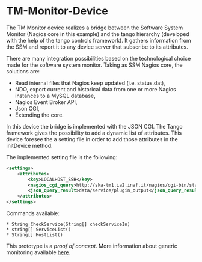 # TM-Monitor-Device
The TM Monitor device realizes a bridge between the Software System Monitor (Nagios core in this example) and the tango hierarchy (developed with the help of the tango controls framework). It gathers information from the SSM and report it to any device server that subscribe to its attributes.

There are many integration possibilities based on the technological choice made for the software system monitor. Taking as SSM Nagios core, the solutions are:
* Read internal files that Nagios keep updated (i.e. status.dat),
* NDO, export current and historical data from one or more Nagios instances to a MySQL database,
* Nagios Event Broker API,
* Json CGI,
* Extending the core.

In this device the bridge is implemented with the JSON CGI. The Tango framework gives the possibility to add a dynamic list of attributes. This device foresee the a setting file in order to add those attributes in the initDevice method. 

The implemented setting file is the following:
```xml
<settings>
	<attributes>
		<key>LOCALHOST_SSH</key>
		<nagios_cgi_query>http://ska-tm1.ia2.inaf.it/nagios/cgi-bin/statusjson.cgi?query=service&amp;hostname=localhost&amp;servicedescription=SSH</nagios_cgi_query>
		<json_query_result>data/service/plugin_output</json_query_result>
	</attributes>
</settings>
```

Commands available:
```
* String CheckService(String[] checkServiceIn)
* string[] ServiceList() 
* String[] HostList()
```

This prototype is a *proof of concept*. 
More information about generic monitoring available [here](https://docs.google.com/document/d/1mJzTDs4yDDHbJLzjIJQXfGIHfjZzq0LW-c2QiJPp-Jg/edit?usp=sharing).